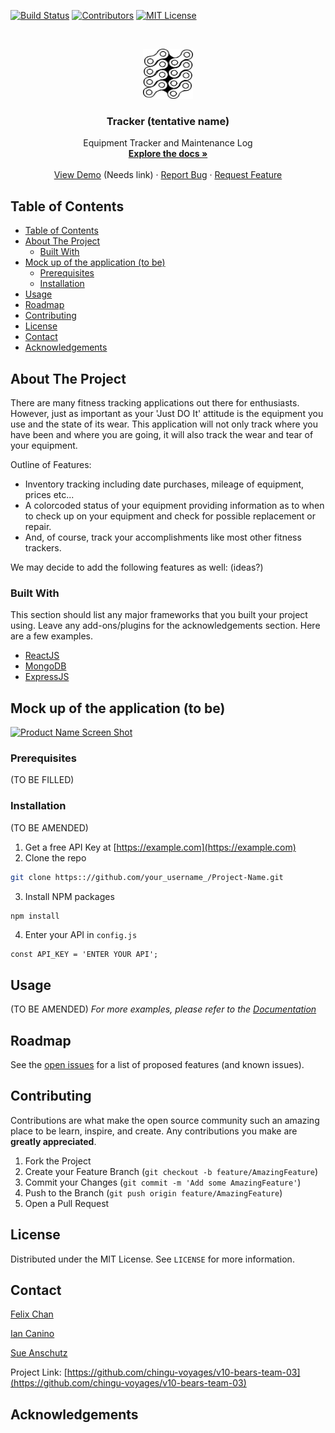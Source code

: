 <!--
*** Thanks for checking out this README Template. If you have a suggestion that would
*** make this better please fork the repo and create a pull request or simple open
*** an issue with the tag "enhancement".
*** Thanks again! Now go create something AMAZING! :D
-->





<!-- PROJECT SHIELDS -->
<!--
*** I'm using markdown "reference style" links for readability.
*** Reference links are enclosed in brackets [ ] instead of parentheses ( ).
*** See the bottom of this document for the declaration of the reference variables
*** for build-url, contributors-url, etc. This is an optional, concise syntax you may use.
*** https://www.markdownguide.org/basic-syntax/#reference-style-links
-->
[![Build Status][build-shield]][build-url]
[![Contributors][contributors-shield]][contributors-url]
[![MIT License][license-shield]][license-url]



<!-- PROJECT LOGO -->
<br />
<p align="center">
  <a href="https://github.com/chingu-voyages/v10-bears-team-03/">
    <img src="./assets/logo.png" alt="Logo" width="80" height="80">
  </a>

  <h3 align="center">Tracker (tentative name)</h3>

  <p align="center">
    Equipment Tracker and Maintenance  Log
    <br />
    <a href="https://github.com/chingu-voyages/v10-bears-team-03"><strong>Explore the docs »</strong></a>
    <br />
    <br />
    <a href="https://github.com/chingu-voyages/v10-bears-team-03">View Demo</a> (Needs link)
    ·
    <a href="https://github.com/chingu-voyages/v10-bears-team-03/issues">Report Bug</a>
    ·
    <a href="https://github.com/chingu-voyages/v10-bears-team-03/issues">Request Feature</a>
  </p>
</p>



<!-- TABLE OF CONTENTS -->
## Table of Contents

- [Table of Contents](#Table-of-Contents)
- [About The Project](#About-The-Project)
  - [Built With](#Built-With)
- [Mock up of the application (to be)](#Mock-up-of-the-application-to-be)
  - [Prerequisites](#Prerequisites)
  - [Installation](#Installation)
- [Usage](#Usage)
- [Roadmap](#Roadmap)
- [Contributing](#Contributing)
- [License](#License)
- [Contact](#Contact)
- [Acknowledgements](#Acknowledgements)



<!-- ABOUT THE PROJECT -->
## About The Project

There are many fitness tracking applications out there for enthusiasts. However, just as important as your 'Just DO It' attitude is the equipment you use and the state of its wear. This application will not only track where you have been and where you are going, it will also track the wear and tear of your equipment.

Outline of Features:
* Inventory tracking including date purchases, mileage of equipment, prices etc...
* A colorcoded status of your equipment providing information as to when to check up on your equipment and check for possible replacement or repair.
* And, of course, track your accomplishments like most other fitness trackers.

We may decide to add the following features as well:
(ideas?)

### Built With
This section should list any major frameworks that you built your project using. Leave any add-ons/plugins for the acknowledgements section. Here are a few examples.
* [ReactJS](https://reactjs.org)
* [MongoDB](https://mongodb.com)
* [ExpressJS](https://expressjs.com/)



<!-- MockUp of the Application (to be removed) -->
## Mock up of the application (to be)
[![Product Name Screen Shot][product-screenshot]](https://github.com/chingu-voyages/v10-bears-team-03)
### Prerequisites

(TO BE FILLED)

### Installation
(TO BE AMENDED)
1. Get a free API Key at [https://example.com](https://example.com)
2. Clone the repo
```sh
git clone https:://github.com/your_username_/Project-Name.git
```
3. Install NPM packages
```sh
npm install
```
4. Enter your API in `config.js`
```JS
const API_KEY = 'ENTER YOUR API';
```
<!-- USAGE EXAMPLES -->
## Usage
(TO BE AMENDED)
_For more examples, please refer to the [Documentation](https://example.com)_



<!-- ROADMAP -->
## Roadmap

See the [open issues](https://github.com/othneildrew/Best-README-Template/issues) for a list of proposed features (and known issues).



<!-- CONTRIBUTING -->
## Contributing

Contributions are what make the open source community such an amazing place to be learn, inspire, and create. Any contributions you make are **greatly appreciated**.

1. Fork the Project
2. Create your Feature Branch (`git checkout -b feature/AmazingFeature`)
3. Commit your Changes (`git commit -m 'Add some AmazingFeature'`)
4. Push to the Branch (`git push origin feature/AmazingFeature`)
5. Open a Pull Request



<!-- LICENSE -->
## License

Distributed under the MIT License. See `LICENSE` for more information.



<!-- CONTACT -->
## Contact

[Felix Chan](https://github.com/chanfe)

[Ian Canino](https://github.com/CaninoDev)

[Sue Anschutz](https://github.com/SAnschutz)

Project Link: [https://github.com/chingu-voyages/v10-bears-team-03](https://github.com/chingu-voyages/v10-bears-team-03)



<!-- ACKNOWLEDGEMENTS -->
## Acknowledgements






<!-- MARKDOWN LINKS & IMAGES -->
<!-- https://www.markdownguide.org/basic-syntax/#reference-style-links -->
[build-shield]: https://img.shields.io/badge/build-passing-brightgreen.svg?style=flat-square
[build-url]: #
[contributors-shield]: https://img.shields.io/badge/contributors-1-orange.svg?style=flat-square
[contributors-url]: https://github.com/chingu-voyages/v10-bears-team-03/graphs/contributors
[license-shield]: https://img.shields.io/badge/license-MIT-blue.svg?style=flat-square
[license-url]: https://choosealicense.com/licenses/mit
[linkedin-shield]: https://img.shields.io/badge/-LinkedIn-black.svg?style=flat-square&logo=linkedin&colorB=555
[product-screenshot]: https://i.imgur.com/Jfnx1uj.png
